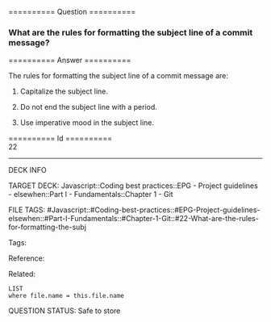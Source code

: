 ========== Question ==========  

### What are the rules for formatting the subject line of a commit message?  

========== Answer ==========  

The rules for formatting the subject line of a commit message are:

1. Capitalize the subject line.

2. Do not end the subject line with a period.

3. Use imperative mood in the subject line.

========== Id ==========  
22

---

DECK INFO

TARGET DECK: Javascript::Coding best practices::EPG - Project guidelines - elsewhen::Part I - Fundamentals::Chapter 1 - Git

FILE TAGS: #Javascript::#Coding-best-practices::#EPG-Project-guidelines-elsewhen::#Part-I-Fundamentals::#Chapter-1-Git::#22-What-are-the-rules-for-formatting-the-subj

Tags:

Reference:

Related:

```dataview
LIST
where file.name = this.file.name
````
QUESTION STATUS: Safe to store

